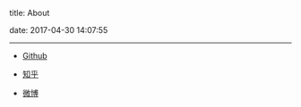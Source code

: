 title: About

date: 2017-04-30 14:07:55

---


- [Github](https://github.com/mupengX)

- [知乎](https://www.zhihu.com/people/mu-peng-36/activities)
- [微博](http://weibo.com/2580397541/profile?rightmod=1&wvr=6&mod=personinfo)